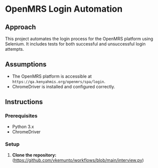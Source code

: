 # OpenMRS  Login Automation

## Approach
This project automates the login process for the OpenMRS platform using Selenium. It includes tests for both successful and unsuccessful login attempts.

## Assumptions
- The OpenMRS platform is accessible at `https://qa.kenyahmis.org/openmrs/spa/login`.
- ChromeDriver is installed and configured correctly.

## Instructions


### Prerequisites
- Python 3.x
- ChromeDriver

### Setup
1. **Clone the repository:**
(https://github.com/vkemunto/workflows/blob/main/interview.py)
